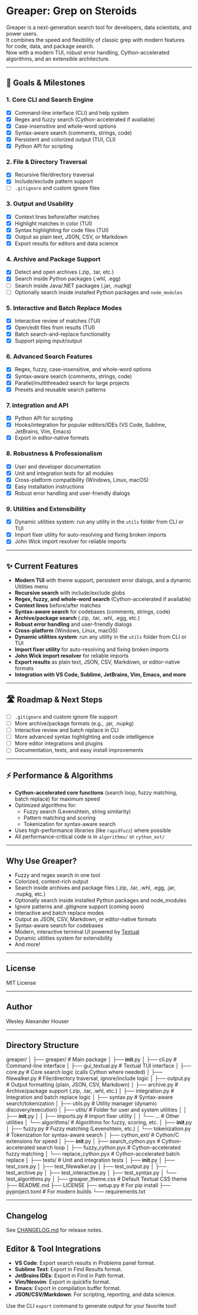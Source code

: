# Greaper: Grep on Steroids

Greaper is a next-generation search tool for developers, data scientists, and power users.  
It combines the speed and flexibility of classic grep with modern features for code, data, and package search.  
Now with a modern TUI, robust error handling, Cython-accelerated algorithms, and an extensible architecture.

---

## 🚀 Goals & Milestones

### 1. Core CLI and Search Engine
- [x] Command-line interface (CLI) and help system
- [x] Regex and fuzzy search (Cython-accelerated if available)
- [x] Case-insensitive and whole-word options
- [x] Syntax-aware search (comments, strings, code)
- [x] Persistent and colorized output (TUI, CLI)
- [x] Python API for scripting

### 2. File & Directory Traversal
- [x] Recursive file/directory traversal
- [x] Include/exclude pattern support
- [ ] `.gitignore` and custom ignore files

### 3. Output and Usability
- [x] Context lines before/after matches
- [x] Highlight matches in color (TUI)
- [x] Syntax highlighting for code files (TUI)
- [x] Output as plain text, JSON, CSV, or Markdown
- [x] Export results for editors and data science

### 4. Archive and Package Support
- [x] Detect and open archives (.zip, .tar, etc.)
- [x] Search inside Python packages (.whl, .egg)
- [ ] Search inside Java/.NET packages (.jar, .nupkg)
- [ ] Optionally search inside installed Python packages and `node_modules`

### 5. Interactive and Batch Replace Modes
- [x] Interactive review of matches (TUI)
- [x] Open/edit files from results (TUI)
- [x] Batch search-and-replace functionality
- [x] Support piping input/output

### 6. Advanced Search Features
- [x] Regex, fuzzy, case-insensitive, and whole-word options
- [x] Syntax-aware search (comments, strings, code)
- [x] Parallel/multithreaded search for large projects
- [x] Presets and reusable search patterns

### 7. Integration and API
- [x] Python API for scripting
- [x] Hooks/integration for popular editors/IDEs (VS Code, Sublime, JetBrains, Vim, Emacs)
- [x] Export in editor-native formats

### 8. Robustness & Professionalism
- [x] User and developer documentation
- [x] Unit and integration tests for all modules
- [x] Cross-platform compatibility (Windows, Linux, macOS)
- [x] Easy installation instructions
- [x] Robust error handling and user-friendly dialogs

### 9. Utilities and Extensibility
- [x] Dynamic utilities system: run any utility in the `utils` folder from CLI or TUI
- [x] Import fixer utility for auto-resolving and fixing broken imports
- [x] John Wick import resolver for reliable imports

---

## ✨ Current Features

- **Modern TUI** with theme support, persistent error dialogs, and a dynamic Utilities menu
- **Recursive search** with include/exclude globs
- **Regex, fuzzy, and whole-word search** (Cython-accelerated if available)
- **Context lines** before/after matches
- **Syntax-aware search** for codebases (comments, strings, code)
- **Archive/package search** (.zip, .tar, .whl, .egg, etc.)
- **Robust error handling** and user-friendly dialogs
- **Cross-platform** (Windows, Linux, macOS)
- **Dynamic utilities system**: run any utility in the `utils` folder from CLI or TUI
- **Import fixer utility** for auto-resolving and fixing broken imports
- **John Wick import resolver** for reliable imports
- **Export results** as plain text, JSON, CSV, Markdown, or editor-native formats
- **Integration with VS Code, Sublime, JetBrains, Vim, Emacs, and more**

---

## 🛣️ Roadmap & Next Steps

- [ ] `.gitignore` and custom ignore file support
- [ ] More archive/package formats (e.g., .jar, .nupkg)
- [ ] Interactive review and batch replace in CLI
- [ ] More advanced syntax highlighting and code intelligence
- [ ] More editor integrations and plugins
- [ ] Documentation, tests, and easy install improvements

---

## ⚡️ Performance & Algorithms

- **Cython-accelerated core functions** (search loop, fuzzy matching, batch replace) for maximum speed
- Optimized algorithms for:
  - Fuzzy search (Levenshtein, string similarity)
  - Pattern matching and scoring
  - Tokenization for syntax-aware search
- Uses high-performance libraries (like `rapidfuzz`) where possible
- All performance-critical code is in `algorithms/` or `cython_ext/`

---

## Why Use Greaper?

- Fuzzy and regex search in one tool
- Colorized, context-rich output
- Search inside archives and package files (.zip, .tar, .whl, .egg, .jar, .nupkg, etc.)
- Optionally search inside installed Python packages and node_modules
- Ignore patterns and .gitignore support (coming soon)
- Interactive and batch replace modes
- Output as JSON, CSV, Markdown, or editor-native formats
- Syntax-aware search for codebases
- Modern, interactive terminal UI powered by [Textual](https://github.com/Textualize/textual)
- Dynamic utilities system for extensibility
- And more!

---

## License

MIT License

---

## Author

Wesley Alexander Houser

---

## Directory Structure

greaper/
│
├── greaper/                        # Main package
│   ├── __init__.py
│   ├── cli.py                      # Command-line interface
│   ├── gui_textual.py              # Textual TUI interface
│   ├── core.py                     # Core search logic (calls Cython where needed)
│   ├── filewalker.py               # File/directory traversal, ignore/include logic
│   ├── output.py                   # Output formatting (plain, JSON, CSV, Markdown)
│   ├── archive.py                  # Archive/package support (.zip, .tar, .whl, etc.)
│   ├── integration.py              # Integration and batch replace logic
│   ├── syntax.py                   # Syntax-aware search/tokenization
│   ├── utils.py                    # Utility manager (dynamic discovery/execution)
│   ├── utils/                      # Folder for user and system utilities
│   │   ├── __init__.py
│   │   ├── imports.py              # Import fixer utility
│   │   └── ...                     # Other utilities
│   └── algorithms/                 # Algorithms for fuzzy, scoring, etc.
│       ├── __init__.py
│       ├── fuzzy.py                # Fuzzy matching (Levenshtein, etc.)
│       └── tokenization.py         # Tokenization for syntax-aware search
│
├── cython_ext/                     # Cython/C extensions for speed
│   ├── __init__.py
│   ├── search_cython.pyx           # Cython-accelerated search loop
│   ├── fuzzy_cython.pyx            # Cython-accelerated fuzzy matching
│   └── replace_cython.pyx          # Cython-accelerated batch replace
│
├── tests/                          # Unit and integration tests
│   ├── __init__.py
│   ├── test_core.py
│   ├── test_filewalker.py
│   ├── test_output.py
│   ├── test_archive.py
│   ├── test_interactive.py
│   ├── test_syntax.py
│   └── test_algorithms.py
│
├── greaper_theme.css               # Default Textual CSS theme
├── README.md
├── LICENSE
├── setup.py                        # For pip install
├── pyproject.toml                  # For modern builds
└── requirements.txt

---

## Changelog

See [CHANGELOG.md](CHANGELOG.md) for release notes.

## Editor & Tool Integrations

- **VS Code**: Export search results in Problems panel format.
- **Sublime Text**: Export in Find Results format.
- **JetBrains IDEs**: Export in Find in Path format.
- **Vim/Neovim**: Export in quickfix format.
- **Emacs**: Export in compilation buffer format.
- **JSON/CSV/Markdown**: For scripting, reporting, and data science.

Use the CLI `export` command to generate output for your favorite tool!
